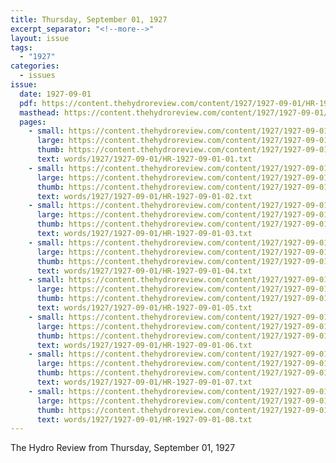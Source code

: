 ```yaml
---
title: Thursday, September 01, 1927
excerpt_separator: "<!--more-->"
layout: issue
tags:
  - "1927"
categories:
  - issues
issue:
  date: 1927-09-01
  pdf: https://content.thehydroreview.com/content/1927/1927-09-01/HR-1927-09-01.pdf
  masthead: https://content.thehydroreview.com/content/1927/1927-09-01/masthead/HR-1927-09-01.jpg
  pages:
    - small: https://content.thehydroreview.com/content/1927/1927-09-01/small/HR-1927-09-01-01.jpg
      large: https://content.thehydroreview.com/content/1927/1927-09-01/large/HR-1927-09-01-01.jpg
      thumb: https://content.thehydroreview.com/content/1927/1927-09-01/thumbnails/HR-1927-09-01-01.jpg
      text: words/1927/1927-09-01/HR-1927-09-01-01.txt
    - small: https://content.thehydroreview.com/content/1927/1927-09-01/small/HR-1927-09-01-02.jpg
      large: https://content.thehydroreview.com/content/1927/1927-09-01/large/HR-1927-09-01-02.jpg
      thumb: https://content.thehydroreview.com/content/1927/1927-09-01/thumbnails/HR-1927-09-01-02.jpg
      text: words/1927/1927-09-01/HR-1927-09-01-02.txt
    - small: https://content.thehydroreview.com/content/1927/1927-09-01/small/HR-1927-09-01-03.jpg
      large: https://content.thehydroreview.com/content/1927/1927-09-01/large/HR-1927-09-01-03.jpg
      thumb: https://content.thehydroreview.com/content/1927/1927-09-01/thumbnails/HR-1927-09-01-03.jpg
      text: words/1927/1927-09-01/HR-1927-09-01-03.txt
    - small: https://content.thehydroreview.com/content/1927/1927-09-01/small/HR-1927-09-01-04.jpg
      large: https://content.thehydroreview.com/content/1927/1927-09-01/large/HR-1927-09-01-04.jpg
      thumb: https://content.thehydroreview.com/content/1927/1927-09-01/thumbnails/HR-1927-09-01-04.jpg
      text: words/1927/1927-09-01/HR-1927-09-01-04.txt
    - small: https://content.thehydroreview.com/content/1927/1927-09-01/small/HR-1927-09-01-05.jpg
      large: https://content.thehydroreview.com/content/1927/1927-09-01/large/HR-1927-09-01-05.jpg
      thumb: https://content.thehydroreview.com/content/1927/1927-09-01/thumbnails/HR-1927-09-01-05.jpg
      text: words/1927/1927-09-01/HR-1927-09-01-05.txt
    - small: https://content.thehydroreview.com/content/1927/1927-09-01/small/HR-1927-09-01-06.jpg
      large: https://content.thehydroreview.com/content/1927/1927-09-01/large/HR-1927-09-01-06.jpg
      thumb: https://content.thehydroreview.com/content/1927/1927-09-01/thumbnails/HR-1927-09-01-06.jpg
      text: words/1927/1927-09-01/HR-1927-09-01-06.txt
    - small: https://content.thehydroreview.com/content/1927/1927-09-01/small/HR-1927-09-01-07.jpg
      large: https://content.thehydroreview.com/content/1927/1927-09-01/large/HR-1927-09-01-07.jpg
      thumb: https://content.thehydroreview.com/content/1927/1927-09-01/thumbnails/HR-1927-09-01-07.jpg
      text: words/1927/1927-09-01/HR-1927-09-01-07.txt
    - small: https://content.thehydroreview.com/content/1927/1927-09-01/small/HR-1927-09-01-08.jpg
      large: https://content.thehydroreview.com/content/1927/1927-09-01/large/HR-1927-09-01-08.jpg
      thumb: https://content.thehydroreview.com/content/1927/1927-09-01/thumbnails/HR-1927-09-01-08.jpg
      text: words/1927/1927-09-01/HR-1927-09-01-08.txt
---
```


The Hydro Review from Thursday, September 01, 1927

<!--more-->

